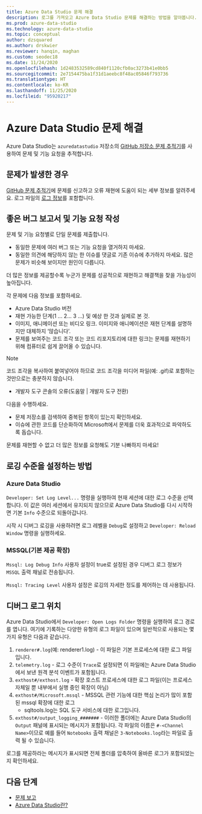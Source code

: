 ```yaml
---
title: Azure Data Studio 문제 해결
description: 로그를 가져오고 Azure Data Studio 문제를 해결하는 방법을 알아봅니다. 이 방법은 버그 보고서를 보고하는 데 유용합니다.
ms.prod: azure-data-studio
ms.technology: azure-data-studio
ms.topic: conceptual
author: dzsquared
ms.author: drskwier
ms.reviewer: hanqin, maghan
ms.custom: seodec18
ms.date: 11/24/2020
ms.openlocfilehash: 1d2483532589cd840f1120cfb0ac3273b41e0bb5
ms.sourcegitcommit: 2e7154475ba1f31d1aeebc8f48ac05846f793736
ms.translationtype: HT
ms.contentlocale: ko-KR
ms.lasthandoff: 11/25/2020
ms.locfileid: "95920217"
---
```

# <a name="azure-data-studio-troubleshooting"></a>Azure Data Studio 문제 해결
Azure Data Studio는 `azuredatastudio` 저장소의 [GitHub 저장소 문제 추적기](https://github.com/Microsoft/azuredatastudio/issues)를 사용하여 문제 및 기능 요청을 추적합니다. 

## <a name="if-youve-experienced-any-issue"></a>문제가 발생한 경우

[GitHub 문제 추적기](https://github.com/Microsoft/azuredatastudio/issues)에 문제를 신고하고 오류 재현에 도움이 되는 세부 정보를 알려주세요. 로그 파일의 [로그 정보](#how-to-set-the-logging-level)를 포함합니다.

## <a name="writing-good-bug-reports-and-feature-requests"></a>좋은 버그 보고서 및 기능 요청 작성

문제 및 기능 요청별로 단일 문제를 제출합니다.

* 동일한 문제에 여러 버그 또는 기능 요청을 열거하지 마세요.
* 동일한 의견에 해당하지 않는 한 이슈를 댓글로 기존 이슈에 추가하지 마세요. 많은 문제가 비슷해 보이지만 원인이 다릅니다.

더 많은 정보를 제공할수록 누군가 문제를 성공적으로 재현하고 해결책을 찾을 가능성이 높아집니다. 

각 문제에 다음 정보를 포함하세요.

* Azure Data Studio 버전
* 재현 가능한 단계(1 ... 2... 3 ...) 및 예상 한 것과 실제로 본 것. 
* 이미지, 애니메이션 또는 비디오 링크. 이미지와 애니메이션은 재현 단계를 설명하지만 대체하지 ‘않습니다’.
* 문제를 보여주는 코드 조각 또는 코드 리포지토리에 대한 링크는 문제를 재현하기 위해 컴퓨터로 쉽게 끌어올 수 있습니다. 

> [!NOTE]
>  코드 조각을 복사하여 붙여넣어야 하므로 코드 조각을 미디어 파일(예: .gif)로 포함하는 것만으로는 충분하지 않습니다. 

* 개발자 도구 콘솔의 오류(도움말 | 개발자 도구 전환)

다음을 수행하세요.

* 문제 저장소를 검색하여 중복된 항목이 있는지 확인하세요. 
* 이슈에 관한 코드를 단순화하여 Microsoft에서 문제를 더욱 효과적으로 파악하도록 돕습니다. 

문제를 재현할 수 없고 더 많은 정보를 요청해도 기분 나빠하지 마세요!

## <a name="how-to-set-the-logging-level"></a>로깅 수준을 설정하는 방법

### <a name="azure-data-studio"></a>Azure Data Studio
`Developer: Set Log Level...` 명령을 실행하여 현재 세션에 대한 로그 수준을 선택합니다. 이 값은 여러 세션에서 유지되지 않으므로 Azure Data Studio를 다시 시작하면 기본 `Info` 수준으로 되돌아갑니다. 

시작 시 디버그 로깅을 사용하려면 로그 레벨을 `Debug`로 설정하고 `Developer: Reload Window` 명령을 실행하세요.

### <a name="mssql-built-in-extension"></a>MSSQL(기본 제공 확장)

`Mssql: Log Debug Info` 사용자 설정이 true로 설정된 경우 디버그 로그 정보가 `MSSQL` 출력 채널로 전송됩니다.

`Mssql: Tracing Level` 사용자 설정은 로깅의 자세한 정도를 제어하는 데 사용됩니다.

## <a name="debug-log-location"></a>디버그 로그 위치
Azure Data Studio에서 `Developer: Open Logs Folder` 명령을 실행하여 로그 경로를 엽니다. 여기에 기록하는 다양한 유형의 로그 파일이 있으며 일반적으로 사용되는 몇 가지 유형은 다음과 같습니다.

1. `renderer#.log`(예: renderer1.log) - 이 파일은 기본 프로세스에 대한 로그 파일입니다.
1. `telemetry.log` - 로그 수준이 `Trace`로 설정되면 이 파일에는 Azure Data Studio에서 보낸 원격 분석 이벤트가 포함됩니다.
1. `exthost#/exthost.log` - 확장 호스트 프로세스에 대한 로그 파일(이는 프로세스 자체일 뿐 내부에서 실행 중인 확장이 아님)
1. `exthost#/Microsoft.mssql` - MSSQL 관련 기능에 대한 핵심 논리가 많이 포함된 mssql 확장에 대한 로그
   * sqltools.log는 SQL 도구 서비스에 대한 로그입니다.
1. `exthost#/output_logging_#######` - 이러한 폴더에는 Azure Data Studio의 `Output` 패널에 표시되는 메시지가 포함됩니다. 각 파일의 이름은 `#-<Channel Name>`이므로 예를 들어 `Notebooks` 출력 채널은 `3-Notebooks.log`라는 파일로 출력 될 수 있습니다.

로그를 제공하라는 메시지가 표시되면 전체 폴더를 압축하여 올바른 로그가 포함되었는지 확인하세요. 

## <a name="next-steps"></a>다음 단계
- [문제 보고](https://github.com/Microsoft/azuredatastudio/issues)
- [Azure Data Studio란?](what-is-azure-data-studio.md)